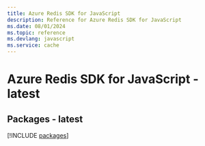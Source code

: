 ```yaml
---
title: Azure Redis SDK for JavaScript
description: Reference for Azure Redis SDK for JavaScript
ms.date: 08/01/2024
ms.topic: reference
ms.devlang: javascript
ms.service: cache
---
```

# Azure Redis SDK for JavaScript - latest
## Packages - latest
[!INCLUDE [packages](redis-index.md)]